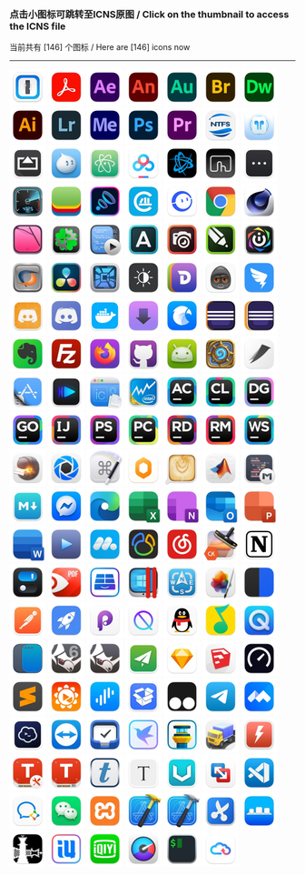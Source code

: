 ### 点击小图标可跳转至ICNS原图  /  Click on the thumbnail to access the ICNS file  
当前共有 [146] 个图标 / Here are [146] icons now  
****  

<a href="../icons/1Password.icns"><img src="./1Password.jpg" alt="1Password" width="64" /></a>
<a href="../icons/Adobe%20Acrobat.icns"><img src="./Adobe%20Acrobat.jpg" alt="Adobe Acrobat" width="64" /></a>
<a href="../icons/Adobe%20After%20Effects.icns"><img src="./Adobe%20After%20Effects.jpg" alt="Adobe After Effects" width="64" /></a>
<a href="../icons/Adobe%20Animate.icns"><img src="./Adobe%20Animate.jpg" alt="Adobe Animate" width="64" /></a>
<a href="../icons/Adobe%20Audition.icns"><img src="./Adobe%20Audition.jpg" alt="Adobe Audition" width="64" /></a>
<a href="../icons/Adobe%20Bridge.icns"><img src="./Adobe%20Bridge.jpg" alt="Adobe Bridge" width="64" /></a>
<a href="../icons/Adobe%20Dreamweaver.icns"><img src="./Adobe%20Dreamweaver.jpg" alt="Adobe Dreamweaver" width="64" /></a>
<a href="../icons/Adobe%20Illustrator.icns"><img src="./Adobe%20Illustrator.jpg" alt="Adobe Illustrator" width="64" /></a>
<a href="../icons/Adobe%20Lightroom.icns"><img src="./Adobe%20Lightroom.jpg" alt="Adobe Lightroom" width="64" /></a>
<a href="../icons/Adobe%20Media%20Encoder.icns"><img src="./Adobe%20Media%20Encoder.jpg" alt="Adobe Media Encoder" width="64" /></a>
<a href="../icons/Adobe%20Photoshop.icns"><img src="./Adobe%20Photoshop.jpg" alt="Adobe Photoshop" width="64" /></a>
<a href="../icons/Adobe%20Premiere.icns"><img src="./Adobe%20Premiere.jpg" alt="Adobe Premiere" width="64" /></a>
<a href="../icons/Aibotech%20NTFS.icns"><img src="./Aibotech%20NTFS.jpg" alt="Aibotech NTFS" width="64" /></a>
<a href="../icons/AirBuddy.icns"><img src="./AirBuddy.jpg" alt="AirBuddy" width="64" /></a>
<a href="../icons/AirServer.icns"><img src="./AirServer.jpg" alt="AirServer" width="64" /></a>
<a href="../icons/Aliwangwang.icns"><img src="./Aliwangwang.jpg" alt="Aliwangwang" width="64" /></a>
<a href="../icons/Atom.icns"><img src="./Atom.jpg" alt="Atom" width="64" /></a>
<a href="../icons/BaiduNetdisk.icns"><img src="./BaiduNetdisk.jpg" alt="BaiduNetdisk" width="64" /></a>
<a href="../icons/BattleNet.icns"><img src="./BattleNet.jpg" alt="BattleNet" width="64" /></a>
<a href="../icons/Better%20Touch%20Tool.icns"><img src="./Better%20Touch%20Tool.jpg" alt="Better Touch Tool" width="64" /></a>
<a href="../icons/BitBar.icns"><img src="./BitBar.jpg" alt="BitBar" width="64" /></a>
<a href="../icons/Blackmagic%20Disk%20Speed%20Test.icns"><img src="./Blackmagic%20Disk%20Speed%20Test.jpg" alt="Blackmagic Disk Speed Test" width="64" /></a>
<a href="../icons/BlueStacks.icns"><img src="./BlueStacks.jpg" alt="BlueStacks" width="64" /></a>
<a href="../icons/Boom3D.icns"><img src="./Boom3D.jpg" alt="Boom3D" width="64" /></a>
<a href="../icons/CAJViewer.icns"><img src="./CAJViewer.jpg" alt="CAJViewer" width="64" /></a>
<a href="../icons/CCtalk.icns"><img src="./CCtalk.jpg" alt="CCtalk" width="64" /></a>
<a href="../icons/Chrome.icns"><img src="./Chrome.jpg" alt="Chrome" width="64" /></a>
<a href="../icons/Cinema%204D.icns"><img src="./Cinema%204D.jpg" alt="Cinema 4D" width="64" /></a>
<a href="../icons/CleanMyMac.icns"><img src="./CleanMyMac.jpg" alt="CleanMyMac" width="64" /></a>
<a href="../icons/CloverConfigurator.icns"><img src="./CloverConfigurator.jpg" alt="CloverConfigurator" width="64" /></a>
<a href="../icons/CodeRunner.icns"><img src="./CodeRunner.jpg" alt="CodeRunner" width="64" /></a>
<a href="../icons/Corel%20Font%20Manager%202019.icns"><img src="./Corel%20Font%20Manager%202019.jpg" alt="Corel Font Manager 2019" width="64" /></a>
<a href="../icons/Corel%20PHOTO-PAINT%202019.icns"><img src="./Corel%20PHOTO-PAINT%202019.jpg" alt="Corel PHOTO-PAINT 2019" width="64" /></a>
<a href="../icons/CorelDRAW%202019.icns"><img src="./CorelDRAW%202019.jpg" alt="CorelDRAW 2019" width="64" /></a>
<a href="../icons/Corsair%20iCUE.icns"><img src="./Corsair%20iCUE.jpg" alt="Corsair iCUE" width="64" /></a>
<a href="../icons/CrossOver.icns"><img src="./CrossOver.jpg" alt="CrossOver" width="64" /></a>
<a href="../icons/DaVinci.icns"><img src="./DaVinci.jpg" alt="DaVinci" width="64" /></a>
<a href="../icons/DaisyDisk.icns"><img src="./DaisyDisk.jpg" alt="DaisyDisk" width="64" /></a>
<a href="../icons/Dark%20Mode%20for%20Safari.icns"><img src="./Dark%20Mode%20for%20Safari.jpg" alt="Dark Mode for Safari" width="64" /></a>
<a href="../icons/Dash.icns"><img src="./Dash.jpg" alt="Dash" width="64" /></a>
<a href="../icons/Debookee.icns"><img src="./Debookee.jpg" alt="Debookee" width="64" /></a>
<a href="../icons/DingTalk.icns"><img src="./DingTalk.jpg" alt="DingTalk" width="64" /></a>
<a href="../icons/Discord%20Dev.icns"><img src="./Discord%20Dev.jpg" alt="Discord Dev" width="64" /></a>
<a href="../icons/Discord.icns"><img src="./Discord.jpg" alt="Discord" width="64" /></a>
<a href="../icons/Docker.icns"><img src="./Docker.jpg" alt="Docker" width="64" /></a>
<a href="../icons/Downie.icns"><img src="./Downie.jpg" alt="Downie" width="64" /></a>
<a href="../icons/Eagle.icns"><img src="./Eagle.jpg" alt="Eagle" width="64" /></a>
<a href="../icons/Eclipse(2).icns"><img src="./Eclipse(2).jpg" alt="Eclipse(2)" width="64" /></a>
<a href="../icons/Eclipse.icns"><img src="./Eclipse.jpg" alt="Eclipse" width="64" /></a>
<a href="../icons/Evernote.icns"><img src="./Evernote.jpg" alt="Evernote" width="64" /></a>
<a href="../icons/FileZilla.icns"><img src="./FileZilla.jpg" alt="FileZilla" width="64" /></a>
<a href="../icons/Firefox.icns"><img src="./Firefox.jpg" alt="Firefox" width="64" /></a>
<a href="../icons/Github.icns"><img src="./Github.jpg" alt="Github" width="64" /></a>
<a href="../icons/HandShaker.icns"><img src="./HandShaker.jpg" alt="HandShaker" width="64" /></a>
<a href="../icons/HearthStone.icns"><img src="./HearthStone.jpg" alt="HearthStone" width="64" /></a>
<a href="../icons/HelloFont.icns"><img src="./HelloFont.jpg" alt="HelloFont" width="64" /></a>
<a href="../icons/Hopper%20Disassembler.icns"><img src="./Hopper%20Disassembler.jpg" alt="Hopper Disassembler" width="64" /></a>
<a href="../icons/IINA.icns"><img src="./IINA.jpg" alt="IINA" width="64" /></a>
<a href="../icons/Icon%20Slate.icns"><img src="./Icon%20Slate.jpg" alt="Icon Slate" width="64" /></a>
<a href="../icons/Intel%20Power%20Gadget.icns"><img src="./Intel%20Power%20Gadget.jpg" alt="Intel Power Gadget" width="64" /></a>
<a href="../icons/JetBrains%20AppCode.icns"><img src="./JetBrains%20AppCode.jpg" alt="JetBrains AppCode" width="64" /></a>
<a href="../icons/JetBrains%20CLion.icns"><img src="./JetBrains%20CLion.jpg" alt="JetBrains CLion" width="64" /></a>
<a href="../icons/JetBrains%20DataGrip.icns"><img src="./JetBrains%20DataGrip.jpg" alt="JetBrains DataGrip" width="64" /></a>
<a href="../icons/JetBrains%20GoLand.icns"><img src="./JetBrains%20GoLand.jpg" alt="JetBrains GoLand" width="64" /></a>
<a href="../icons/JetBrains%20IDEA.icns"><img src="./JetBrains%20IDEA.jpg" alt="JetBrains IDEA" width="64" /></a>
<a href="../icons/JetBrains%20PHPStorm.icns"><img src="./JetBrains%20PHPStorm.jpg" alt="JetBrains PHPStorm" width="64" /></a>
<a href="../icons/JetBrains%20PyCharm.icns"><img src="./JetBrains%20PyCharm.jpg" alt="JetBrains PyCharm" width="64" /></a>
<a href="../icons/JetBrains%20Rider.icns"><img src="./JetBrains%20Rider.jpg" alt="JetBrains Rider" width="64" /></a>
<a href="../icons/JetBrains%20RubyMine.icns"><img src="./JetBrains%20RubyMine.jpg" alt="JetBrains RubyMine" width="64" /></a>
<a href="../icons/JetBrains%20WebStorm.icns"><img src="./JetBrains%20WebStorm.jpg" alt="JetBrains WebStorm" width="64" /></a>
<a href="../icons/Keka.icns"><img src="./Keka.jpg" alt="Keka" width="64" /></a>
<a href="../icons/KeyShot.icns"><img src="./KeyShot.jpg" alt="KeyShot" width="64" /></a>
<a href="../icons/Keyboard%20Maestro.icns"><img src="./Keyboard%20Maestro.jpg" alt="Keyboard Maestro" width="64" /></a>
<a href="../icons/Lemon.icns"><img src="./Lemon.jpg" alt="Lemon" width="64" /></a>
<a href="../icons/Lungo.icns"><img src="./Lungo.jpg" alt="Lungo" width="64" /></a>
<a href="../icons/MATLAB.icns"><img src="./MATLAB.jpg" alt="MATLAB" width="64" /></a>
<a href="../icons/MWeb.icns"><img src="./MWeb.jpg" alt="MWeb" width="64" /></a>
<a href="../icons/MacDown.icns"><img src="./MacDown.jpg" alt="MacDown" width="64" /></a>
<a href="../icons/Messenger.icns"><img src="./Messenger.jpg" alt="Messenger" width="64" /></a>
<a href="../icons/Microsoft%20Edge.icns"><img src="./Microsoft%20Edge.jpg" alt="Microsoft Edge" width="64" /></a>
<a href="../icons/Microsoft%20Excel.icns"><img src="./Microsoft%20Excel.jpg" alt="Microsoft Excel" width="64" /></a>
<a href="../icons/Microsoft%20OneNote.icns"><img src="./Microsoft%20OneNote.jpg" alt="Microsoft OneNote" width="64" /></a>
<a href="../icons/Microsoft%20Outlook.icns"><img src="./Microsoft%20Outlook.jpg" alt="Microsoft Outlook" width="64" /></a>
<a href="../icons/Microsoft%20PowerPoint.icns"><img src="./Microsoft%20PowerPoint.jpg" alt="Microsoft PowerPoint" width="64" /></a>
<a href="../icons/Microsoft%20Word.icns"><img src="./Microsoft%20Word.jpg" alt="Microsoft Word" width="64" /></a>
<a href="../icons/Movist.icns"><img src="./Movist.jpg" alt="Movist" width="64" /></a>
<a href="../icons/MuMu.icns"><img src="./MuMu.jpg" alt="MuMu" width="64" /></a>
<a href="../icons/Navicat.icns"><img src="./Navicat.jpg" alt="Navicat" width="64" /></a>
<a href="../icons/NeteaseMusic.icns"><img src="./NeteaseMusic.jpg" alt="NeteaseMusic" width="64" /></a>
<a href="../icons/Noiseless%20CK.icns"><img src="./Noiseless%20CK.jpg" alt="Noiseless CK" width="64" /></a>
<a href="../icons/Notion.icns"><img src="./Notion.jpg" alt="Notion" width="64" /></a>
<a href="../icons/One%20Switch.icns"><img src="./One%20Switch.jpg" alt="One Switch" width="64" /></a>
<a href="../icons/PDF%20Expert.icns"><img src="./PDF%20Expert.jpg" alt="PDF Expert" width="64" /></a>
<a href="../icons/Paragon%20NTFS.icns"><img src="./Paragon%20NTFS.jpg" alt="Paragon NTFS" width="64" /></a>
<a href="../icons/Parallels%20Desktop.icns"><img src="./Parallels%20Desktop.jpg" alt="Parallels Desktop" width="64" /></a>
<a href="../icons/Path%20Finder.icns"><img src="./Path%20Finder.jpg" alt="Path Finder" width="64" /></a>
<a href="../icons/Pixelmator%20Pro.icns"><img src="./Pixelmator%20Pro.jpg" alt="Pixelmator Pro" width="64" /></a>
<a href="../icons/PopClip.icns"><img src="./PopClip.jpg" alt="PopClip" width="64" /></a>
<a href="../icons/Postman.icns"><img src="./Postman.jpg" alt="Postman" width="64" /></a>
<a href="../icons/Potato.icns"><img src="./Potato.jpg" alt="Potato" width="64" /></a>
<a href="../icons/Principle.icns"><img src="./Principle.jpg" alt="Principle" width="64" /></a>
<a href="../icons/QBlocker.icns"><img src="./QBlocker.jpg" alt="QBlocker" width="64" /></a>
<a href="../icons/QQ.icns"><img src="./QQ.jpg" alt="QQ" width="64" /></a>
<a href="../icons/QQMusic.icns"><img src="./QQMusic.jpg" alt="QQMusic" width="64" /></a>
<a href="../icons/QuickTime%20Player.icns"><img src="./QuickTime%20Player.jpg" alt="QuickTime Player" width="64" /></a>
<a href="../icons/Rectangle.icns"><img src="./Rectangle.jpg" alt="Rectangle" width="64" /></a>
<a href="../icons/Rhino%206.icns"><img src="./Rhino%206.jpg" alt="Rhino 6" width="64" /></a>
<a href="../icons/Rhino.icns"><img src="./Rhino.jpg" alt="Rhino" width="64" /></a>
<a href="../icons/ShadowsocksX.icns"><img src="./ShadowsocksX.jpg" alt="ShadowsocksX" width="64" /></a>
<a href="../icons/Sketch.icns"><img src="./Sketch.jpg" alt="Sketch" width="64" /></a>
<a href="../icons/SketchUP.icns"><img src="./SketchUP.jpg" alt="SketchUP" width="64" /></a>
<a href="../icons/Speedtest.icns"><img src="./Speedtest.jpg" alt="Speedtest" width="64" /></a>
<a href="../icons/Sublime.icns"><img src="./Sublime.jpg" alt="Sublime" width="64" /></a>
<a href="../icons/Sunlogin.icns"><img src="./Sunlogin.jpg" alt="Sunlogin" width="64" /></a>
<a href="../icons/Surge.icns"><img src="./Surge.jpg" alt="Surge" width="64" /></a>
<a href="../icons/Suspicious%20Package.icns"><img src="./Suspicious%20Package.jpg" alt="Suspicious Package" width="64" /></a>
<a href="../icons/Tampermonkey.icns"><img src="./Tampermonkey.jpg" alt="Tampermonkey" width="64" /></a>
<a href="../icons/Telegram.icns"><img src="./Telegram.jpg" alt="Telegram" width="64" /></a>
<a href="../icons/Tencent%20Meeting.icns"><img src="./Tencent%20Meeting.jpg" alt="Tencent Meeting" width="64" /></a>
<a href="../icons/Termius.icns"><img src="./Termius.jpg" alt="Termius" width="64" /></a>
<a href="../icons/Themviewer.icns"><img src="./Themviewer.jpg" alt="Themviewer" width="64" /></a>
<a href="../icons/Things3.icns"><img src="./Things3.jpg" alt="Things3" width="64" /></a>
<a href="../icons/Thunder.icns"><img src="./Thunder.jpg" alt="Thunder" width="64" /></a>
<a href="../icons/Tower%20Pro.icns"><img src="./Tower%20Pro.jpg" alt="Tower Pro" width="64" /></a>
<a href="../icons/Transmit.icns"><img src="./Transmit.jpg" alt="Transmit" width="64" /></a>
<a href="../icons/Turbo%20Boost%20Switcher.icns"><img src="./Turbo%20Boost%20Switcher.jpg" alt="Turbo Boost Switcher" width="64" /></a>
<a href="../icons/Tuxera%20Disk%20Manager.icns"><img src="./Tuxera%20Disk%20Manager.jpg" alt="Tuxera Disk Manager" width="64" /></a>
<a href="../icons/Tuxera%20NTFS.icns"><img src="./Tuxera%20NTFS.jpg" alt="Tuxera NTFS" width="64" /></a>
<a href="../icons/Typelight.icns"><img src="./Typelight.jpg" alt="Typelight" width="64" /></a>
<a href="../icons/Typora.icns"><img src="./Typora.jpg" alt="Typora" width="64" /></a>
<a href="../icons/V2rayU.icns"><img src="./V2rayU.jpg" alt="V2rayU" width="64" /></a>
<a href="../icons/VMware%20Fusion.icns"><img src="./VMware%20Fusion.jpg" alt="VMware Fusion" width="64" /></a>
<a href="../icons/VSCode.icns"><img src="./VSCode.jpg" alt="VSCode" width="64" /></a>
<a href="../icons/WXWork(企业微信).icns"><img src="./WXWork(企业微信).jpg" alt="WXWork(企业微信)" width="64" /></a>
<a href="../icons/WeChat.icns"><img src="./WeChat.jpg" alt="WeChat" width="64" /></a>
<a href="../icons/XAMPP.icns"><img src="./XAMPP.jpg" alt="XAMPP" width="64" /></a>
<a href="../icons/Xcode(golden%20hammer).icns"><img src="./Xcode(golden%20hammer).jpg" alt="Xcode(golden hammer)" width="64" /></a>
<a href="../icons/Xcode(silver%20hammer).icns"><img src="./Xcode(silver%20hammer).jpg" alt="Xcode(silver hammer)" width="64" /></a>
<a href="../icons/Xnip.icns"><img src="./Xnip.jpg" alt="Xnip" width="64" /></a>
<a href="../icons/cDock.icns"><img src="./cDock.jpg" alt="cDock" width="64" /></a>
<a href="../icons/checkra1n.icns"><img src="./checkra1n.jpg" alt="checkra1n" width="64" /></a>
<a href="../icons/i4Tools.icns"><img src="./i4Tools.jpg" alt="i4Tools" width="64" /></a>
<a href="../icons/iQIYI(爱奇艺).icns"><img src="./iQIYI(爱奇艺).jpg" alt="iQIYI(爱奇艺)" width="64" /></a>
<a href="../icons/iStat%20Menus.icns"><img src="./iStat%20Menus.jpg" alt="iStat Menus" width="64" /></a>
<a href="../icons/iTerm.icns"><img src="./iTerm.jpg" alt="iTerm" width="64" /></a>
<a href="../icons/天翼云盘.icns"><img src="./天翼云盘.jpg" alt="天翼云盘" width="64" /></a>
